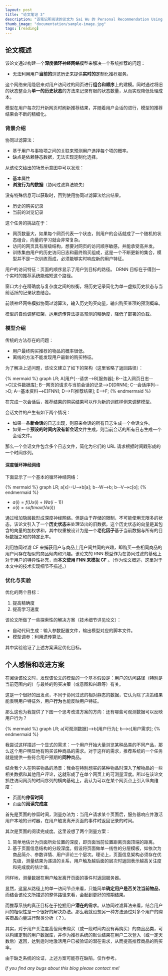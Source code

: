 ```yaml
---
layout: post
title: "论文笔记 3"
description: "该笔记所阅读的论文为 Sai Wu 的 Personal Recommendation Using Deep Recurrent Neural Networks in NetEase 。"
thumb_image: "documentation/sample-image.jpg"
tags: [reading]
---
```


## 论文概述

该论文通过构建一个**深度循环神经网络**模型来解决一个系统推荐的问题：

- 无法利用用户**当前的**浏览历史来提供**实时的**定制化推荐服务。

这个网络来用隐层来对用户访问过的网页进行**组合和顺序**上的建模。同时通过将旧的状态整合为**单一的历史状态**的方法来记录有限的状态数量，从而实现降低处理成本。

模型在用户每次打开新网页时刷新推荐结果，并随着用户会话的进行，模型的推荐结果会不断的精细化。



### 背景介绍

协同过滤算法：

- 基于用户与事物项之间的关联来预测用户选择每个项的概率。
- 缺点是依赖静态数据，无法实现定制化选择。

从该论文给出的场景示意图中可以发现：

- 基本属性
- **浏览行为的数据**（协同过滤算法缺失）

没有特殊信息可以获取时，回到使用协同过滤算法给出结果。

- 历史的购买记录
- 当前的浏览记录

这个任务的挑战在于：

- 网页数量大，如果每个网页代表一个状态，则用户的会话就成了一个随机的状态组合，向量的学习就会非常复杂。
- 访问的网页具有层级结构，想要对网页的访问顺序敏感，并能承受高并发。
- 训练集由用户的历史访问日志和最终购买组成，这是一个不断更新的集合，模型并不是一次训练而成，必须能够实时响应新的用户特征。

用户的访问特征：页面的顺序显示了用户到目标的路径。 DRNN 目标在于得到一个实时的推荐系统能缩短这个路径。

窗口大小在精确度与复杂度之间的权衡，将历史记录简化为单一虚拟历史状态与当前活跃的记录状态结合。

前馈神经网络模拟协同过滤算法，输入历史购买向量，输出购买某项的预测概率。

模型的自动调整框架，运用遗传算法提高预测的精确度，降低了部署的负载。

### 模型介绍

传统的方法存在的问题：

- 用户最终购买推荐的物品的概率很低。
- 离线的方法不能发现用户最新的购买特征。

为了解决上述问题，该论文建立了如下的架构（这里省略了返回路径）：

{% mermaid %}
graph LR;
    A[用户]--请求-->B[服务器];
    B--注入网页日志-->C[文件数据库];
    B--网页的请求与当前会话的记录-->D[DRNN];
    C--会话序列-->D;
    A--基本资料-->E[FNN];
    D-->F[推荐结果];
    E-->F;
{% endmermaid %}

在完成一次会话后，推荐结果的购买结果可以作为新的训练样例来调整模型。

会话文件的产生有如下两个情况：

- 如果一条**新会话**的日志出现，则原来会话的所有日志生成一个会话文件。
- 如果一个**预设的时间内没有新会话**文件生成，则当前会话的所有日志生成一个会话文件。

那么一个会话文件包含多个日志文件，简化为它们的 URL 请求根据时间戳形成的一个时间序列。



#### 深度循环神经网络

下面显示了一个基本的循环神经网络：

{% mermaid %}
graph LR;
    a[x]--U-->b[a];
    b--W-->b;
    b--V-->c[o];
{% endmermaid %}

- $a(i)=f(Ux(i)+Wa(i-1))$
- $o(i)=softmax(Va(i))$

通过增加隐层数形成深度神经网络。但是由于存储的限制，不可能使用无限多的状态，该论文引入了一个**历史状态**来处理溢出的旧数据。这个历史状态的向量是其包含的向量的加权求和，其中权重被设计为是一个**老化因子**基于当前数据与所有的目标数据之和的特定比率。

利用协同过滤 CF 来捕获用户与商品上用户间共同的兴趣，即购买一些相同商品的用户间存在相似的商品倾向和兴趣。该论文的 RNN 模型作为在协同过滤的基础上对于用户的特异性补充，而**本文使用 FNN 来模拟 CF** 。（作为论文概述，这里对于本文中的技术实现细节不描述。）



### 优化与实验

优化的两个目标：

1. 提高精确度
2. 提高学习速度

该论文所做了一些探索性的解决方案（技术细节详见论文）：

- 自动代码生成：输入参数配置文件，输出模型对应的脚本文件。
- 模型调参：利用遗传算法。

其中实验验证了上述方案满足优化目标。



## 个人感悟和改进方案

在阅读该论文时，发现该论文的模型的一个基本假设是：用户的访问路径（特别是当前范围内的）与最终的购买决策（或意图和兴趣等）有关。

这是一个很好的出发点，不同于协同过滤的相对静态的数据，它认为除了决策结果能表明用户特征外，用户**行为**也能反映用户特征。

那么这也为我提供了下图一个思考改进方案的方向：还有哪些可观测数据可以反映用户行为？

{% mermaid %}
graph LR;
    a[可观测数据]-->b[用户行为];
    b-->c[用户需求];
{% endmermaid %}

我尝试这样描述一个显式的需求：一个用户开始大量浏览某种品类的不同产品，那么这个用户明显地有购买该种商品的需求。对于这样的需求，推荐系统的一个任务就是提供一些符合用户预期的**同种**商品。

结合我个人在购买物品的场景：我会在特别想买的某种物品时深入了解物品的一些相关数据和其他用户评论，这就形成了在单个网页上的可测量深度。所以在该论文抓住访问网页的时间序列的横向基础上，我认为可以在某个网页点上引入纵向维度：

- 页面的**停留时间**
- 页面的**阅读完成度**

首先是页面的停留时间，测量办法为：当用户请求某个页面后，服务器响应并激活用户本地的计时器，在用户触发离开页面的事件时返回记录的时间。

其次是页面的阅读完成度。这里设想了两个测量方案：

1. 简单地估计为页面所处位置的深度，即页面当前位置距离页面顶端的距离。
2. 基于页面信息结构的分段深度。假设将页面做单一线性的分层模板，如依次为商品简介、参数详情、用户评论三个层次。理论上，页面信息架构必须存在优先级，测量结果为递进的关系，用户触及越后面的层次时返回表示越高关注度和完成度的估计值。

同样地，测量数据在用户触发离开页面的事件时返回服务器。

显然，这里从路径上的单一访问节点来看，只能简单**确定用户是否关注当前物品**，而结合该论文所描述的整体路径来看，会起到更好的预期结果。

而推荐系统的真正目标在于挖掘用户**潜在的**需求。从协同过滤算法来看，结合用户间的相似性是一个很好的解决办法。那么我就设想另一种方法通过对多个用户的购买商品向量进行聚类分析（？）。

其实，对于用户关注度高但尚未购买（或一段时间内没有再购买）的商品品类，可以构建定制的用户数据库，并作为推荐系统的默认结果在用户二次登入（或一定天数后）返回，达到适时地激活用户已被验证的潜在需求，从而提高推荐商品的购买率。

由于缺乏系统的论证，上述方案可能存在缺陷，仅作参考。



_If you find any bugs about this blog please contact me!_

